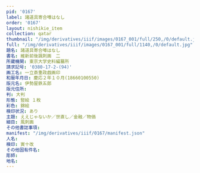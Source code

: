 ```yaml
---
pid: '0167'
label: 諸道具寄合噂はなし
order: '0167'
layout: nishikie_item
collection: qatar
thumbnail: "/img/derivatives/iiif/images/0167_001/full/250,/0/default.jpg"
full: "/img/derivatives/iiif/images/0167_001/full/1140,/0/default.jpg"
題名: 諸道具寄合噂はなし
書名: 維新前後諷刺画　二
所蔵機関: 東京大学史料編纂所
請求記号: '0380-17-2-(94)'
画工名: 一立斎重政戯画印
和暦年月日: 慶応２年１０月(18660100550)
版元名: 伊勢屋鉄五郎
版元住所: 
判: 大判
形態: 竪絵 １枚
彩色: 錦絵
検印状況: あり
主題: ええじゃないか／世直し／金融／物価
細目: 風刺画
その他書誌事項: 
manifest: "/img/derivatives/iiif/0167/manifest.json"
人名: 
検印: 寅十改
その他固有件名: 
彫師: 
地名: 
---
```


